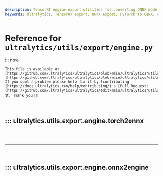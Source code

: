 ```yaml
---
description: TensorRT engine export utilities for converting ONNX models to optimized TensorRT engines. Provides functions for ONNX export from PyTorch models and TensorRT engine generation with support for FP16/INT8 quantization, dynamic shapes, DLA acceleration, and INT8 calibration for NVIDIA GPU inference optimization.
keywords: Ultralytics, TensorRT export, ONNX export, PyTorch to ONNX, quantization, FP16, INT8, dynamic shapes, DLA acceleration, GPU inference, model optimization, calibration, NVIDIA, inference engine, model export
---
```


# Reference for `ultralytics/utils/export/engine.py`

!!! note

    This file is available at [https://github.com/ultralytics/ultralytics/blob/main/ultralytics/utils/export/engine.py](https://github.com/ultralytics/ultralytics/blob/main/ultralytics/utils/export/engine.py). If you spot a problem please help fix it by [contributing](https://docs.ultralytics.com/help/contributing/) a [Pull Request](https://github.com/ultralytics/ultralytics/edit/main/ultralytics/utils/export/engine.py) 🛠️. Thank you 🙏!

<br>

## ::: ultralytics.utils.export.engine.torch2onnx

<br><br><hr><br>

## ::: ultralytics.utils.export.engine.onnx2engine

<br><br>
